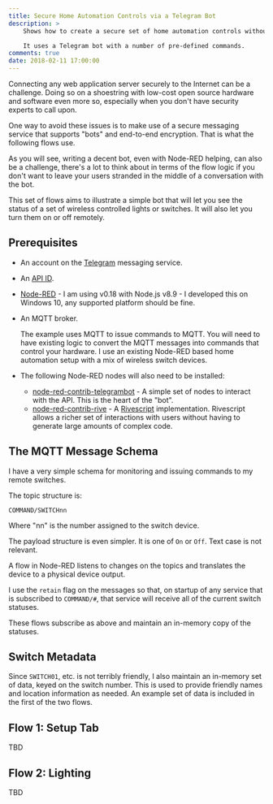 ```yaml
---
title: Secure Home Automation Controls via a Telegram Bot
description: >
    Shows how to create a secure set of home automation controls without exposing Node-RED to the Internet.

    It uses a Telegram bot with a number of pre-defined commands.
comments: true
date: 2018-02-11 17:00:00
---
```


Connecting any web application server securely to the Internet can be a challenge.
Doing so on a shoestring with low-cost open source hardware and software even more so,
especially when you don't have security experts to call upon.

One way to avoid these issues is to make use of a secure messaging service that supports
"bots" and end-to-end encryption. That is what the following flows use.

As you will see, writing a decent bot, even with Node-RED helping, can also be a challenge,
there's a lot to think about in terms of the flow logic if you don't want to leave your
users stranded in the middle of a conversation with the bot.

This set of flows aims to illustrate a simple bot that will let you see the status of a
set of wireless controlled lights or switches. It will also let you turn them on or off remotely.

## Prerequisites

* An account on the [Telegram](https://telegram.org/) messaging service.
* An [API ID](https://core.telegram.org/api/obtaining_api_id).
* [Node-RED](https://nodered.org/) - I am using v0.18 with Node.js v8.9 - I developed this on Windows 10, any supported platform should be fine.
* An MQTT broker.

  The example uses MQTT to issue commands to MQTT. You will need to have existing logic to convert the MQTT messages into commands that control
  your hardware. I use an existing Node-RED based home automation setup with a mix of wireless switch devices.

* The following Node-RED nodes will also need to be installed:
  * [node-red-contrib-telegrambot](https://flows.nodered.org/node/node-red-contrib-telegrambot) -
    A simple set of nodes to interact with the API. This is the heart of the "bot".
  * [node-red-contrib-rive](https://flows.nodered.org/node/node-red-contrib-rive) - A [Rivescript](https://www.rivescript.com) implementation.
    Rivescript allows a richer set of interactions with users without having to generate large amounts of complex code.

## The MQTT Message Schema

I have a very simple schema for monitoring and issuing commands to my remote switches.

The topic structure is:

    COMMAND/SWITCHnn

Where "nn" is the number assigned to the switch device.

The payload structure is even simpler. It is one of `On` or `Off`. Text case is not relevant.

A flow in Node-RED listens to changes on the topics and translates the device to a physical device output.

I use the `retain` flag on the messages so that, on startup of any service that is subscribed to `COMMAND/#`,
that service will receive all of the current switch statuses.

These flows subscribe as above and maintain an in-memory copy of the statuses.

## Switch Metadata

Since `SWITCH01`, etc. is not terribly friendly, I also maintain an in-memory set of data, keyed on the switch number.
This is used to provide friendly names and location information as needed. An example set of data is included in the
first of the two flows.

## Flow 1: Setup Tab

TBD

## Flow 2: Lighting

TBD
